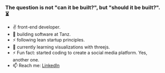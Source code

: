 ### The question is not "can it be built?", but "should it be built?". :hourglass_flowing_sand:

- :v: front-end developer.
- 🔭 building software at Tanz.
- :zap: following lean startup principles.
- 🌱 currently learning visualizations with threejs.
- ⚡ Fun fact: started coding to create a social media platform. Yes, another one.
- 📫 Reach me: [LinkedIn](https://www.linkedin.com/in/adam-horodyski/)
